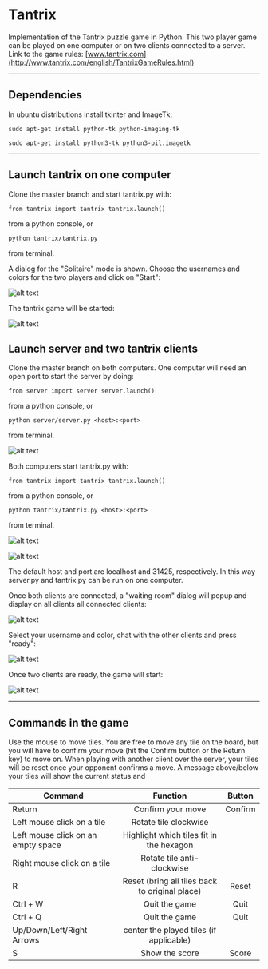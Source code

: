 # Tantrix
Implementation of the Tantrix puzzle game in Python. 
This two player game can be played on one computer or on two clients connected to a server. 
Link to the game rules: [www.tantrix.com](http://www.tantrix.com/english/TantrixGameRules.html)

---
## Dependencies
In ubuntu distributions install tkinter and ImageTk:

`sudo apt-get install python-tk python-imaging-tk`

`sudo apt-get install python3-tk python3-pil.imagetk`

---

## Launch tantrix on one computer
Clone the master branch and start tantrix.py with:

`from tantrix import tantrix
tantrix.launch()`

from a python console, or

`python tantrix/tantrix.py`

from terminal. 

A dialog for the "Solitaire" mode is shown. Choose the usernames and colors for the two players and click on "Start": 

![alt text](https://github.com/aless80/tantrix/blob/master/img/SolitaireDialog.png "Solitaire dialog")

The tantrix game will be started:

![alt text](https://github.com/aless80/tantrix/blob/master/img/tantrix_game_solitaire.png "Tantrix")

## Launch server and two tantrix clients
Clone the master branch on both computers. One computer will need an open port to start the server by doing:

`from server import server
server.launch()`

from a python console, or

`python server/server.py <host>:<port>`

from terminal. 

![alt text](https://github.com/aless80/tantrix/blob/master/img/terminal_server.png "python server.py")

Both computers start tantrix.py with:

`from tantrix import tantrix
tantrix.launch()`

from a python console, or

`python tantrix/tantrix.py <host>:<port>`

from terminal. 

![alt text](https://github.com/aless80/tantrix/blob/master/img/terminal_client1.png "terminal client1.py")

![alt text](https://github.com/aless80/tantrix/blob/master/img/terminal_client2.png "terminal client2.py")

The default host and port are localhost and 31425, respectively. In this way server.py and tantrix.py can be run on one computer.


Once both clients are connected, a "waiting room" dialog will popup and display on all clients all connected clients:

![alt text](https://github.com/aless80/tantrix/blob/master/img/WaitingRoom_client1.png "waiting room.py")

Select your username and color, chat with the other clients and press "ready":

![alt text](https://github.com/aless80/tantrix/blob/master/img/WaitingRoom_client1_ready.png "client1 ready")

Once two clients are ready, the game will start:


![alt text](https://github.com/aless80/tantrix/blob/master/img/tantrix_game_2players.png "tantrix game 2 players")


---

## Commands in the game

Use the mouse to move tiles. You are free to move any tile on the board, but you will have to confirm your move (hit the Confirm button or the Return key) to move on. When playing with another client over the server, your tiles will be reset once your opponent confirms a move. A message above/below your tiles will show the current status and 

| Command        | Function       | Button     |
| ------------- |:-------------:|:-------------:|
| Return | Confirm your move | Confirm |
| Left mouse click on a tile | Rotate tile clockwise | |
| Left mouse click on an empty space | Highlight which tiles fit in the hexagon | |
| Right mouse click on a tile | Rotate tile anti-clockwise | |
| R | Reset (bring all tiles back to original place) | Reset |
| Ctrl + W | Quit the game | Quit |
| Ctrl + Q | Quit the game | Quit |
| Up/Down/Left/Right Arrows | center the played tiles (if applicable) | |
| S | Show the score | Score |
